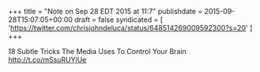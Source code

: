 +++
title = "Note on Sep 28 EDT 2015 at 11:7"
publishdate = 2015-09-28T15:07:05+00:00
draft = false
syndicated = [ 'https://twitter.com/chrisjohndeluca/status/648514269009592300?s=20' ]
+++

18 Subtle Tricks The Media Uses To Control Your Brain http://t.co/mSsuRUYlUe
